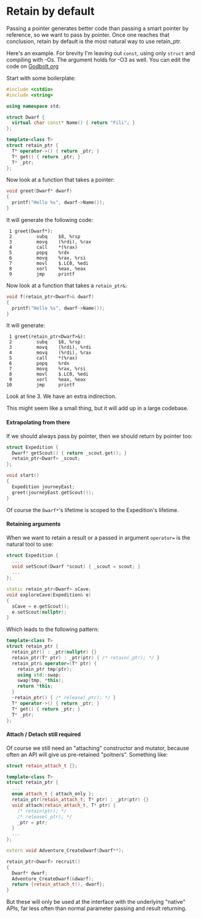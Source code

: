 # Retain by default

Passing a pointer generates better code than passing a smart pointer by
reference, so we want to pass by pointer. Once one reaches that conclusion,
retain by default is the most natural way to use retain_ptr.

Here's an example. For brevity I'm leaving out `const`, using only `struct` and
compiling with -Os. The argument holds for -O3 as well. You can edit the code on
[Godbolt.org](https://godbolt.org/#z:OYLghAFBqd5QCxAYwPYBMCmBRdBLAF1QCcAaPECAM1QDsCBlZAQwBtMQAGAOgFZOBgoUICMpAFYgxqAA4E8dAM6U0rVAFdieRZgCCigLYgA5J2Ok0BmXnYB5WgGEEzWsA6njASlKKNxZO4ApABMAMx4tMis6lgA1IGhDsiKBPioCdiBnLoh4ZHRcQkOKVquGVk52eqKEcCxtMwGmIoyzAGxKegJAEIVFSXqyASxACIA7szEVPEA7L3ZsbEAbnjEBOpsscjOxFtKBABUsW4EAHKNmBCes92xxJjrxLTxwcEAYjZ4IcE9syN9M3%2BoXmlX0BGIg2G9wIzAiAH1mAQYds4cNAnN0UCQRUCJgrKxEZgilFmIpFLEACrlbIDIZ3B6w2hwuS7dEgxbQxnM8FXWIgWLc4gQWjqVisFnXNmYiochnwlkQCmxA4SvkChWqtmxAD0R05EQggs8vwO2r%2BMvpMPl4JCADZYrJMMRESQEiNFUdNRiFotLVyWbECFYIBKehbFtVah1UiAQIoJjIwz7FvHmDIIEGZKRlQQENpjcDw5bNM8DrntEndItpT6AH76pkKyVzHV6zDsUmXI0ms01qt%2B61ChsIpFtBCo7NKlXg678wUhmc3PuLJaoPDoWKI5EID2xL3s326ge0BfEAu3U1Fo/3Ds6Q2h4HK7VFwXxUIjPc2ws%2B5eUo6O50iGIABaDJeS1aES3VL9bl/CkjhOcCW0gp5oOIX44KOQVK2lb9QVyPAqCwaZul0AAlbA4QABVsABJU4KWwMiKlXddjnuB4IHGSYqCOdAJimY1slydsdBYtcN2ADiCAgYcWSKbipnKYJ7X4nihJyMJMFofAqABA8ZFKAgqAgb4AAl2zUF5eEUb5szUqZQNCbATnOJornPAF/mEmlwUhWJsAADxkTB8HkOglx/MJCOI2JSIo6i6IYpiLUU3jjgeJgNBk5tbhQ544UUNB1AIbhEPPc0otCUSiR9OSvwcNLlPtE4spKpC8oeKDCuKggMMBC0RJ0wiLVYjcdEYXquIE9Kiuy3KBTmkq3w/Ja%2BsfX96vQxImucxbepwga8PEtiUkmHL9ItIKQrChRnnEPxaEwABPbBSXWg8CKIzASPIyiaPoxjmJ9KTME4h6Sxet6UjKzKps8Tyqpqi1QfBx6ofe2HJuyjzK2rLThr04SBp8sFETwZBj2wnaZoyDoHGYJYiTwsbYkwYK1HuBmmYga7QsIO67TZjSpR9RRucwFa2axtqLrwxZMG4CbZeFUVxRnQ7vNBdncVQ1nFJWWgAFkImaOEHHuQlpp4g4DkR0EtoU2m9vuZAIUIK59PiH00r452DwNiITaexRzct3FTJUhyqHt2VHmeNlhy3MdUSuezaaO7ESd0LxSFYExeHMWgTBEcxUBMBwQl6YJbl8TR2lyUvSAIEwzAR0gAGsQFtERuAADk4XgABYVNCW0%2B4ATlCYIh4nvOTCHovW7LkxzGUThm%2BX7w4FgJBLGsdgyAoCB95sJ0QGAGZFAaGRFAQVACFIKgbF15QIAAI2XixUAMJp6HsVgz0v74FdvIJmygPDeBoPQJgbAOA8H4MIJBAhpByDuhA4CthyTAU6G6ZAVcq4iAAF6xGAiMeK/0kpA1zvnYwhdSDFw8KQcuxhG6xDGIQBAsRAp91tMBW0Q9jjIEpjMWIEBr5pjvg/Tw5gW6QO8F3GY3AZ4CAEWEEQMxJ5hFtPPYwi8GFfxYWvLgm9IGkB3ogFAP8D5OnICoaxZ9iAXyvjfKRj9n6sFfpQT%2BTDLB/wIAAoBTCQGYCGHgcBW8n50EmnArgfBkHINQeFWgGCsGkNwe%2BfBNdCEkJoQXJeTCWFsI4bmbhvD%2BGCOAMI2IojxGuPvgQGRpi24KJAKEHgE9h78CnhPCewRNGhF0foxhZhmGrx8CYuRLTdHBAKaMoxzSvDeCZsQGodAQBDyAA%3D)

Start with some boilerplate:

```C++
#include <cstdio>
#include <string>

using namespace std;

struct Dwarf {
  virtual char const* Name() { return "Fili"; }
};

template<class T>
struct retain_ptr {
  T* operator->() { return _ptr; }
  T* get() { return _ptr; }
  T* _ptr;
};
```

Now look at a function that takes a pointer:

```C++
void greet(Dwarf* dwarf)
{
  printf("Hello %s", dwarf->Name());
}
```

It will generate the following code:

```
 1 greet(Dwarf*):
 2         subq    $8, %rsp
 3         movq    (%rdi), %rax
 4         call    *(%rax)
 5         popq    %rdx
 6         movq    %rax, %rsi
 7         movl    $.LC0, %edi
 8         xorl    %eax, %eax
 9         jmp     printf
```

Now look at a function that takes a `retain_ptr&`:

```C++
void f(retain_ptr<Dwarf>& dwarf)
{
  printf("Hello %s", dwarf->Name());
}
```

It will generate:

```
 1 greet(retain_ptr<Dwarf>&):
 2         subq    $8, %rsp
 3         movq    (%rdi), %rdi
 4         movq    (%rdi), %rax
 5         call    *(%rax)
 6         popq    %rdx
 7         movq    %rax, %rsi
 8         movl    $.LC0, %edi
 9         xorl    %eax, %eax
10         jmp     printf
```

Look at line 3. We have an extra indirection.

This might seem like a small thing, but it will add up in a large codebase.

#### Extrapolating from there

If we should always pass by pointer, then we should return by pointer too:

```c++
struct Expedition {
  Dwarf* getScout() { return _scout.get(); }
  retain_ptr<Dwarf> _scout;
};

void start()
{
  Expedition journeyEast;
  greet(journeyEast.getScout());
}
```

Of course the `Dwarf*`'s lifetime is scoped to the Expedition's lifetime.

#### Retaining arguments

When we want to retain a result or a passed in argument `operator=`
is the natural tool to use:

```c++
struct Expedition {
  ...
  void setScout(Dwarf *scout) { _scout = scout; }
  ...
};

static retain_ptr<Dwarf> sCave;
void exploreCave(Expedition& e)
{
  sCave = e.getScout();
  e.setScout(nullptr);
}
```

Which leads to the following pattern:

```c++
template<class T>
struct retain_ptr {
  retain_ptr() : _ptr(nullptr) {}
  retain_ptr(T* ptr) : _ptr(ptr) { /* retain(_ptr); */ }
  retain_ptr& operator=(T* ptr) {
    retain_ptr tmp(ptr);
    using std::swap;
    swap(tmp, *this);
    return *this;
  }
  ~retain_ptr() { /* release(_ptr); */ }
  T* operator->() { return _ptr; }
  T* get() { return _ptr; }
  T* _ptr;
};
```

#### Attach / Detach still required

Of course we still need an "attaching" constructor and mutator, because often an API will give us pre-retained "poitners". Something like:

```c++
struct retain_attach_t {};

template<class T>
struct retain_ptr {
  ...
  enum attach_t { attach_only };
  retain_ptr(retain_attach_t, T* ptr) : _ptr(ptr) {}
  void attach(retain_attach_t, T* ptr) {
    /* retain(ptr); */
    /* release(_ptr); */
    _ptr = ptr;
  }
  ...
};

extern void Adventure_CreateDwarf(Dwarf**);

retain_ptr<Dwarf> recruit()
{
  Dwarf* dwarf;
  Adventure_CreateDwarf(&dwarf);
  return {retain_attach_t(), dwarf};
}
```

But these will only be used at the interface with the underlying "native" APIs,
far less often than normal parameter passing and result returning.
